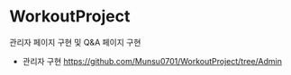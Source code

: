 # WorkoutProject

관리자 페이지 구현 및 Q&A 페이지 구현 

- 관리자 구현 https://github.com/Munsu0701/WorkoutProject/tree/Admin
